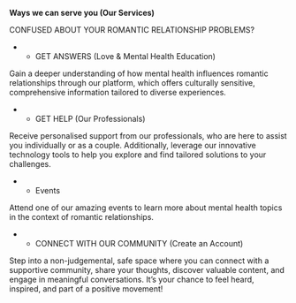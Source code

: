 **Ways we can serve you (Our Services)**

CONFUSED ABOUT YOUR ROMANTIC RELATIONSHIP PROBLEMS?

- - GET ANSWERS (Love & Mental Health Education)

Gain a deeper understanding of how mental health influences romantic relationships through our platform, which offers culturally sensitive, comprehensive information tailored to diverse experiences.

- - GET HELP (Our Professionals)

Receive personalised support from our professionals, who are here to assist you individually or as a couple. Additionally, leverage our innovative technology tools to help you explore and find tailored solutions to your challenges.

- - Events

Attend one of our amazing events to learn more about mental health topics in the context of romantic relationships.

- - CONNECT WITH OUR COMMUNITY (Create an Account)

Step into a non-judgemental, safe space where you can connect with a supportive community, share your thoughts, discover valuable content, and engage in meaningful conversations. It’s your chance to feel heard, inspired, and part of a positive movement!

